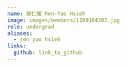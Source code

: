```yaml
---
name: 謝仁耀 Ren-Yao Hsieh 
image: images/members/1100104302.jpg 
role: undergrad
aliases:
  - ren yao hsieh
links:
  github: link_to_github 
---
```


